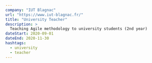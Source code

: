 ```yaml
---
company: "IUT Blagnac"
url: "https://www.iut-blagnac.fr/"
title: "University Teacher"
description: >
  Teaching Agile methodology to university students (2nd year)
dateStart: 2020-09-01
dateEnd: 2020-11-30
hashtags:
  - university
  - teacher
---
```

